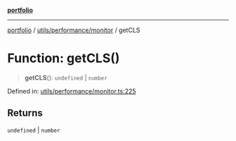[**portfolio**](../../../../README.md)

***

[portfolio](../../../../modules.md) / [utils/performance/monitor](../README.md) / getCLS

# Function: getCLS()

> **getCLS**(): `undefined` \| `number`

Defined in: [utils/performance/monitor.ts:225](https://github.com/tnorlund/Portfolio/blob/56d3f667d17d24e602d7f6af09aa780fdd11da87/portfolio/utils/performance/monitor.ts#L225)

## Returns

`undefined` \| `number`
